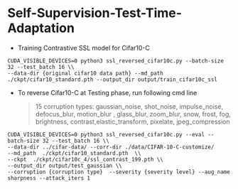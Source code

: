 # Self-Supervision-Test-Time-Adaptation

- Training Contrastive SSL model for Cifar10-C

```
CUDA_VISIBLE_DEVICES=0 python3 ssl_reversed_cifar10c.py --batch-size 32 --test_batch 16 \\
--data-dir {original cifar10 data path} --md_path ./ckpt/cifar10_standard.pth --output_dir output/train_cifar10c_ssl
```

- To reverse Cifar10-C at Testing phase, run following cmd line
    > 15 corruption types: 
    > gaussian_noise, shot_noise, impulse_noise,
    > defocus_blur, motion_blur , glass_blur, zoom_blur, 
    > snow, frost, fog, brightness, 
    > contrast,elastic_transform, pixelate, jpeg_compression

```
CUDA_VISIBLE_DEVICES=0 python3 ssl_reversed_cifar10c.py --eval --batch-size 32 --test_batch 16 \\
--data-dir ../cifar-data/ --corr-dir ./data/CIFAR-10-C-customize/ 
--md_path  ./ckpt/cifar10_standard.pth  \\
--ckpt  ./ckpt/cifar10c_4/ssl_contrast_199.pth \\ 
--output_dir output/test_gaussian \\
--corruption {corruption type}  --severity {severity level} --aug_name sharpness --attack_iters 1 
```

